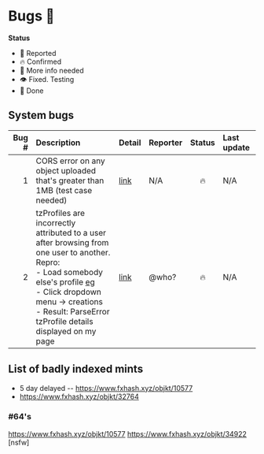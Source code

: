 # Bugs 🐛

**Status**
- 👄 Reported
- 🔥 Confirmed
- 🙋 More info needed
- 👁 Fixed. Testing
- 💚 Done

## System bugs

| Bug # | Description | Detail | Reporter | Status | Last update |
| ---:  | :---        | :---   | :---     | :---:  | :---        |
| 1     | CORS error on any object uploaded that's greater than 1MB (test case needed) | [link](https://discord.com/channels/900333075509149767/902269210762301490/905534136792522792) | N/A | 🔥 | N/A |
| 2     | tzProfiles are incorrectly attributed to a user after browsing from one user to another.<br/>Repro:<br/>- Load somebody else's profile [eg](https://www.fxhash.xyz/u/ParseError)<br/>- Click dropdown menu -> creations<br/>- Result: ParseError tzProfile details displayed on my page | [link](https://discord.com/channels/900333075509149767/902269210762301490/910855057820504094) | @who? | 🔥 | N/A |

## List of badly indexed mints
* 5 day delayed -- https://www.fxhash.xyz/objkt/10577 
* https://www.fxhash.xyz/objkt/32764
### #64's
https://www.fxhash.xyz/objkt/10577
https://www.fxhash.xyz/objkt/34922 [nsfw]

